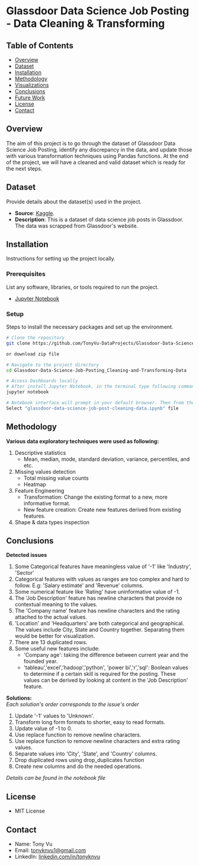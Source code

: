 # Glassdoor Data Science Job Posting - Data Cleaning & Transforming

## Table of Contents
- [Overview](#overview)
- [Dataset](#dataset)
- [Installation](#installation)
- [Methodology](#methodology)
- [Visualizations](#visualizations)
- [Conclusions](#conclusions)
- [Future Work](#future-work)
- [License](#license)
- [Contact](#contact)

## Overview
The aim of this project is to go through the dataset of Glassdoor Data Science Job Posting, identify any discrepancy in the data, and update those with various transformation techniques using Pandas functions. At the end of the project, we will have a cleaned and valid dataset which is ready for the next steps. 

## Dataset
Provide details about the dataset(s) used in the project.
- **Source**: [Kaggle](https://www.kaggle.com/datasets/rashikrahmanpritom/data-science-job-posting-on-glassdoor).
- **Description**: This is a dataset of data science job posts in Glassdoor. The data was scrapped from Glassdoor's website.

## Installation
Instructions for setting up the project locally. 

### Prerequisites
List any software, libraries, or tools required to run the project.
- [Jupyter Notebook](https://jupyter.org/install)

### Setup
Steps to install the necessary packages and set up the environment.

```bash
# Clone the repository
git clone https://github.com/TonyVu-DataProjects/Glassdoor-Data-Science-Job-Posting_Cleaning-and-Transforming-Data.git

or download zip file

# Navigate to the project directory
cd Glassdoor-Data-Science-Job-Posting_Cleaning-and-Transforming-Data

# Access Dashboards locally
# After install Jupyter Notebook, in the terminal type following command
jupyter notebook

# Notebook interface will prompt in your default browser. Then from the directory tree, select the file
Select "glassdoor-data-science-job-post-cleaning-data.ipynb" file
```

## Methodology
**Various data exploratory techniques were used as following:**
1. Descriptive statistics
    - Mean, median, mode, standard deviation, variance, percentiles, and etc.
2. Missing values detection
    - Total missing value counts
    - Heatmap
3. Feature Engineering
    - Transformation: Change the existing format to a new, more informative format.
    - New feature creation: Create new features derived from  existing features.
4. Shape & data types inspection

## Conclusions
**Detected issues**
1. Some Categorical features have meaningless value of '-1' like 'Industry', 'Sector'
2. Categorical features with values as ranges are too complex and hard to follow. E.g: 'Salary estimate' and 'Revenue' columns.
3. Some numerical feature like 'Rating' have uninformative value of -1.
4. The 'Job Description' feature has newline characters that provide no contextual meaning to the values.
5. The 'Company name' feature has newline characters and the rating attached to the actual values.
6. 'Location' and 'Headquarters' are both categorical and geographical. The values include City, State and Country together. Separating them would be better for visualization.
7. There are 13 duplicated rows.
8. Some useful new features include:
    - 'Company age': taking the difference between current year and the founded year.
    - 'tableau','excel','hadoop','python', 'power bi','r','sql': Boolean values to determine if a certain skill is required for the posting. These values can be derived by looking at content in the 'Job Description' feature. 

**Solutions:**  
*_Each solution's order corresponds to the issue's order_* 
1. Update '-1' values to 'Unknown'.
2. Transform long form formats to shorter, easy to read formats. 
3. Update value of -1 to 0.
4. Use replace function to remove newline characters.
5. Use replace function to remove newline characters and extra rating values.
6. Separate values into 'City', 'State', and 'Country' columns.
7. Drop duplicated rows using drop_duplicates function
8. Create new columns and do the needed operations.  

*_Details can be found in the notebook file_*

## License
- MIT License

## Contact
- Name: Tony Vu
- Email: [tonyknvu1@gmail.com](mailto:tonyknvu1@gmail.com)
- LinkedIn: [linkedin.com/in/tonyknvu](https://www.linkedin.com/in/tonyknvu/)
